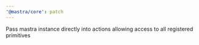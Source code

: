 ```yaml
---
'@mastra/core': patch
---
```


Pass mastra instance directly into actions allowing access to all registered primitives
